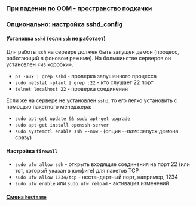 ### [При падении по OOM - пространство подкачки](https://www.digitalocean.com/community/tutorials/how-to-add-swap-space-on-ubuntu-18-04-ru)
### Опционально: [настройка sshd_config](sshd_config.md)

#### Установка `sshd` (если `ssh` не работает)

Для работы `ssh` на сервере должен быть запущен демон (процесс, работающий в фоновом режиме). На большинстве серверов он установлен «из коробки».

- `ps -aux | grep sshd` - проверка запушенного процесса  
- `sudo netstat -plant | grep :22` - кто слушает 22 порт  
- `telnet localhost 22` - проверка соединения  

Если же на сервере не установлен `sshd`, то его легко установить с помощью пакетного менеджера:

- `sudo apt-get update && sudo apt-get upgrade`  
- `sudo apt-get install openssh-server`  
- `sudo systemctl enable ssh --now` - (опция _--now_: запуск демона сразу)  

#### Настройка `firewall`

- `sudo ufw allow ssh` - открыть входящие соединения на порт 22 (или тот, который указан в конфиге) для пакетов TCP  
- `sudo ufw allow 1234/tcp` - нестандартный порт, например, 1234  
- `sudo ufw enable` или `sudo ufw reload` - активация изменений

#### [Смена `hostname`](https://www.cyberciti.biz/faq/ubuntu-change-hostname-command)

